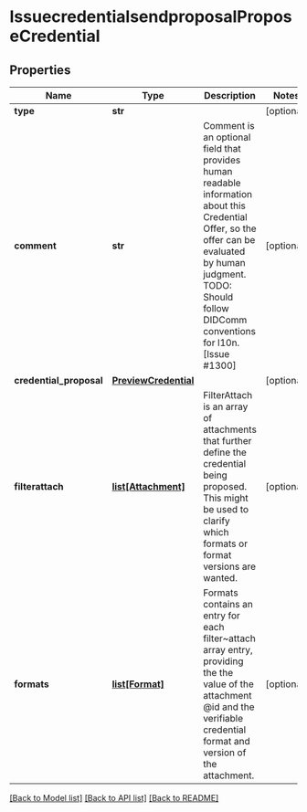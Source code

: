 # IssuecredentialsendproposalProposeCredential

## Properties
Name | Type | Description | Notes
------------ | ------------- | ------------- | -------------
**type** | **str** |  | [optional] 
**comment** | **str** | Comment is an optional field that provides human readable information about this Credential Offer, so the offer can be evaluated by human judgment. TODO: Should follow DIDComm conventions for l10n. [Issue #1300] | [optional] 
**credential_proposal** | [**PreviewCredential**](PreviewCredential.md) |  | [optional] 
**filterattach** | [**list[Attachment]**](Attachment.md) | FilterAttach is an array of attachments that further define the credential being proposed. This might be used to clarify which formats or format versions are wanted. | [optional] 
**formats** | [**list[Format]**](Format.md) | Formats contains an entry for each filter~attach array entry, providing the the value of the attachment @id and the verifiable credential format and version of the attachment. | [optional] 

[[Back to Model list]](../README.md#documentation-for-models) [[Back to API list]](../README.md#documentation-for-api-endpoints) [[Back to README]](../README.md)


